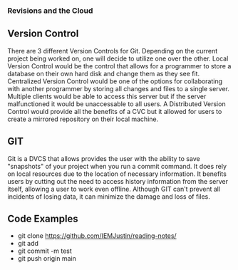 ### Revisions and the Cloud

## Version Control
There are 3 different Version Controls for Git. Depending on the current project being worked on, one will decide to utilize one over the other.
Local Version Control would be the control that allows for a programmer to store a database on their own hard disk and change them as they see fit.
Centralized Version Control would be one of the options for collaborating with another programmer by storing all changes and files to a single server. 
Multiple clients would be able to access this server but if the server malfunctioned it would be unaccessable to all users.
A Distributed Version Control would provide all the benefits of a CVC but it allowed for users to create a mirrored repository on their local machine.

## GIT
Git is a DVCS that allows provides the user with the ability to save "snapshots" of your project when you run a commit command. 
It does rely on local resources due to the location of necessary information.
It benefits users by cutting out the need to access history information from the server itself, allowing a user to work even offline.
Although GIT can't prevent all incidents of losing data, it can minimize the damage and loss of files.

## Code Examples
- git clone https://github.com/IEMJustin/reading-notes/
- git add
- git commit -m test
- git push origin main

